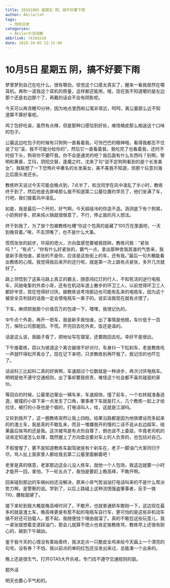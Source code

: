 ```yaml
---
title: 20181005 星期五 阴，搞不好要下雨
author: Akilarlxh
tags:
  - 驾校日常
categories:
  - Akilarの泡泡糖
abbrlink: 7410d2a9
date: 2018-10-05 12:15:00
---
```

# 10月5日 星期五 阴，搞不好要下雨

梦里梦到自己在吃什么，很有嚼劲，惊觉这个口感太真实了，醒来一看我居然在嚼耳机。再吹一波我这个耳机的质量，这样都还能用，哦，现在我不知道嚼的是左边那个还是右边那个了，再戴的话会不会有阴影呢。

今天可以再贪睡10分钟，因为地点里西和公寓非常近，呵呵，离公墓那么近不知道算不算好事呢。

鸡丁包好吃诶，虽然有点辣，但是那种口感恰到好处，难怪楠皮那么痴迷这个口味的包子。

公墓这边吃包子的时候有只狗狗一直看着我，可怜巴巴的眼神哦，看得我都忍不住说了句“滚，我不可能分给你的”，然后它一直看着我，我吃完了也看着我，还时不时扭下头，狗哥你不要吓我，你不会是通灵的吧？我后面有什么东西吗？别啊，黎明和黄昏，艾玛，阴阳交替，逢魔之时。沈来了句“说不定狗狗看到的是个长发美女”，我联想了一下恐怖片中著名的长发美女，美不美我不知道，但那个玩意刘海比后面头发还长。

教练昨天说过今天可能会晚点到，7点半了，和沈同学在风中凌乱了半小时，教练终于到了，然后他是去屏峰那么接不知道第二公墓位置的学员了，他们坐满了车，行吧，我们接着风中凌乱。

如是，我是最后一个开的，好气啊，今天超级冷的你造不造。涵洞底下有个狗窝，小奶狗好多，抓来炖火锅就很惬意了，不行，停止我的月人想法。

终于到我了，为了放个包被教练吐槽“你这个包真的是藏了100万在里面吧，一天到晚背着。”唉，不去顶嘴了，也不是什么大事。

慌慌张张的起步，华丽的熄火，方向盘感觉要被我捏碎。教练问我：“紧张吗？”，“有点”，“你有什么好紧张的，霸气一点，拿出那种舍我其谁的气势来，我是新手我怕谁，紧张的不是你，应该是这些街上的车，还有我。”最后一句大概能看出教练的心情。我觉得我后来开的还行啦，就是第一次上路有点紧张，多开几次就好了。

路上领悟到了这条马路上真正的霸主，随意闯红灯的行人，不知死活的逆行电瓶车，风驰电掣的外卖小哥，还有在机动车道上散步的环卫工人，以前觉得环卫工人都好辛苦，现在觉得好讨厌。据教练说考场那边也可能有乱来的电瓶车，因为这个被安全员判挂的话我一定会恨电瓶车一辈子的。说实话我现在就有点恨了。

下车，麻烦把我那个价值百万的包递一下，嘿嘿，我很记仇的。

中午点个外卖，再开一把车，我是新手我怕谁，出了事情是他赔，车价低于一百万，保险公司那能回。不慌。开完回去吃外卖，饭还是温的。

话是这么说，我脑子昏了，把地址写在寝室，还要跑回去吃。幸好不是很远。

下午接着练，窃以为坡道这个离合器很不好对付，车身抖一下松刹车，老是教练吼一声就吓得松开离合了。现在记下来吧，只求教练别再吓我了。我记住的也吓忘了。

话说科三比起科二真的好爽啊，车速超过个位数就是一种进步，再次讨厌电瓶车。明明是他不遵守交通规则，出了事却要我担责，难怪这个社会都不喜欢碰瓷的家伙。

等回合的时候，公墓里边窜出一辆车来，车速超快，撞了前车，一个右转就准备逃逸，被撞的小哥下来一点发生了口角，肇事者下车就是打人，几个教练一起上才给拉住，被打的小哥也是个倔的，打电话叫人，哇，这就是江湖吗。

又轮到我开了，这一圈教练突然让我上四档，结果沿路都是因为地铁建设而多起来的的渣土车，我是真的不敢乱来，而且一堆嫌我开的慢的二话不说从右边超车，结果最后挨骂的还是我。这次被骂是有点伤自尊了，倒也说不上委屈，毕竟老司机的话肯定知道怎么处理，既然握上了方向盘总要对车上的人负责的，也包括对自己。

不假惺惺了，要不是知道教练车副驾驶座有个刹车在，老子一脚油门大家同归于尽。骂人扯上我家里人都给我去第二公墓里面躺着吧！

老爹是真的惬意，老家那边这会儿没人练车，就他一个人包场，我这边就要一小时才能开一回，害怕，下一轮五点了，我怕是要赶上晚高峰，不敢开啊。

回来碰到那边的车祸纠纷还没解决，原来小哥气势汹汹打电话叫来的不是什么帮派势力啊，是警察的说。学到了，以后上路碰上这种流氓强盗肇事者，反手一拨110，腰板就硬了。

接下来轮到我大概是晚高峰时间了，不敢开，也就普通轿车敢刚一下，这边现在最多的就是渣土车，晚高峰更是有惹不起的电瓶车自行车，更可怕的是这些非机动车搞不好还可劲载人，惹不起，我随便找个理由就溜了。真的不敢怼这些玩意儿，我一紧张就想着变道踩油门，那会儿就算不熄火也肯定挨教练骂，教练早上还很有耐心的，越到下午越凶。

鉴于我今天的心情没有善始善终，我决定点一只脆皮全鸡来给今天画上一个漂亮的句号。没有券？不怕，我以前点的单的红包还没发出来过，总能凑一个出来的。

晚上还是很生气，打开GTA5大开杀戒，专门找不遵守交通规则的狙。

题外话

明天也要心平气和的。